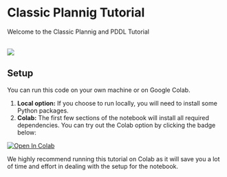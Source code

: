 # Classic Plannig Tutorial

Welcome to the Classic Plannig and PDDL Tutorial
<br>
<br>

<img src="https://ideogram.ai/assets/image/lossless/response/GtAnhHm-TFGFwYDI95BuCg?raw=true">


## Setup

You can run this code on your own machine or on Google Colab.

1. **Local option:** If you choose to run locally, you will need to install some Python packages.
2. **Colab:** The first few sections of the notebook will install all required dependencies. You can try out the Colab option by clicking the badge below:

[![Open In Colab](https://colab.research.google.com/assets/colab-badge.svg)](https://colab.research.google.com/github/CLAIR-LAB-TECHNION/SDMRL/blob/main/tutorials/notebooks/classical-plannig-PDDL/Classical_Planing.ipynb)


We highly recommend running this tutorial on Colab as it will save you a lot of time and effort in dealing with the setup for the notebook.

